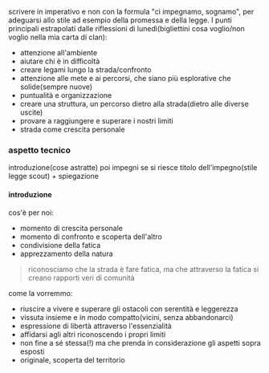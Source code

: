 scrivere in imperativo e non con la formula "ci impegnamo, sognamo", per adeguarsi allo stile ad esempio della promessa e della legge.
I punti principali estrapolati dalle riflessioni di lunedì(bigliettini cosa voglio/non voglio nella mia carta di clan):
- attenzione all'ambiente
- aiutare chi è in difficoltà
- creare legami lungo la strada/confronto
- attenzione alle mete e ai percorsi, che siano più esplorative che solide(sempre nuove)
- puntualità e organizzazione
- creare una struttura, un percorso dietro alla strada(dietro alle diverse uscite)
- provare a raggiungere e superare i nostri limiti
- strada come crescita personale

### aspetto tecnico
introduzione(cose astratte)
poi impegni
se si riesce titolo dell'impegno(stile legge scout) + spiegazione

#### introduzione
cos'è per noi:
- momento di crescita personale
- momento di confronto e scoperta dell'altro
- condivisione della fatica
- apprezzamento della natura

> riconosciamo che la strada è fare fatica, ma che attraverso la fatica si creano rapporti veri di comunità

come la vorremmo:
- riuscire a vivere e superare gli ostacoli con serentità e leggerezza
- vissuta insieme e in modo compatto(vicini, senza abbandonarci)
- espressione di libertà attraverso l'essenzialità
- affidarsi agli altri riconoscendo i propri limiti
- non fine a sé stessa(!) ma che prenda in considerazione gli aspetti sopra esposti
- originale, scoperta del territorio